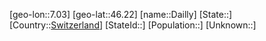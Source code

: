 ﻿---
location: [46.22,7.03]
type: City
tags:
- geo/City


SpocWebEntityId: 29704
isDeleted: false
confidential: public

---
[geo-lon::7.03]
[geo-lat::46.22]
[name::Dailly]
[State::]
[Country::[Switzerland](geo/Continent/Europe/Switzerland.md)]
[StateId::]
[Population::]
[Unknown::]

